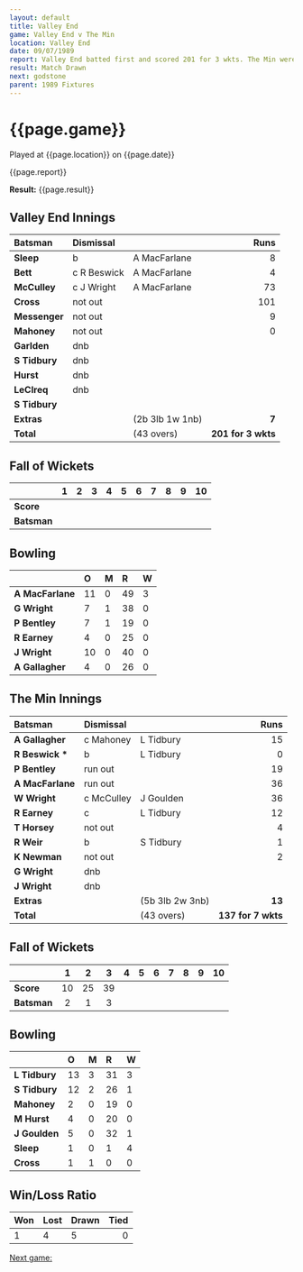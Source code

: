 ```yaml
---
layout: default
title: Valley End
game: Valley End v The Min
location: Valley End
date: 09/07/1989
report: Valley End batted first and scored 201 for 3 wkts. The Min were 137 for 7 wkts when time ran out
result: Match Drawn
next: godstone
parent: 1989 Fixtures
---
```


# {{page.game}}

Played at {{page.location}} on {{page.date}}

{{page.report}}

**Result:** {{page.result}}

## Valley End Innings

| Batsman | Dismissal |  | Runs |
|:---|:---|---|---:|
| **Sleep** | b | A MacFarlane | 8 | 
| **Bett** | c R Beswick | A MacFarlane | 4 | 
| **McCulley** | c J Wright | A MacFarlane | 73 | 
| **Cross** | not out |  | 101 | 
| **Messenger** | not out |  | 9 |
| **Mahoney** | not out |  | 0 | 
| **Garlden** | dnb |  |  | 
| **S Tidbury** | dnb |  |  |
| **Hurst** | dnb |  |  | 
| **LeClreq** | dnb |  |  | 
| **S Tidbury** |  |  |  |
| **Extras** | | (2b 3lb 1w 1nb) | **7** | 
| **Total** | | (43 overs) | **201 for 3 wkts** | 

## Fall of Wickets

| | 1 | 2 | 3 | 4 | 5 | 6 | 7 | 8 | 9 | 10 |
|---|:---:|:---:|:---:|:---:|:---:|:---:|:---:|:---:|:---:|:---:|
| **Score** |  |  |  |  |  |  |  |  |  |  |
| **Batsman** |  |  |  |  |  |  |  |  |  |  |

## Bowling

| | O | M | R | W |
|---|:---|:---|:---|:---|
| **A MacFarlane** | 11 | 0 | 49 | 3 | 
| **G Wright** | 7 | 1 | 38 | 0 | 
| **P Bentley** | 7 | 1 | 19 | 0 | 
| **R Earney** | 4 | 0 | 25 | 0 | 
| **J Wright** | 10 | 0 | 40 | 0 |
| **A Gallagher** | 4 | 0 | 26 | 0 |

## The Min Innings

| Batsman | Dismissal |  | Runs |
|:---|:---|---|---:|
| **A Gallagher** | c Mahoney | L Tidbury | 15 | 
| **R Beswick &#42;** | b | L Tidbury | 0 | 
| **P Bentley** | run out |  | 19 | 
| **A MacFarlane** | run out |  | 36 | 
| **W Wright** | c McCulley | J Goulden | 36 | 
| **R Earney** | c | L Tidbury | 12 | 
| **T Horsey** | not out |  | 4 | 
| **R Weir** | b | S Tidbury | 1 | 
| **K Newman** | not out |  | 2 | 
| **G Wright** | dnb |  |  | 
| **J Wright** | dnb |  |  | 
| **Extras** | | (5b 3lb 2w 3nb) | **13** |
| **Total** | | (43 overs) | **137 for 7 wkts** | 

## Fall of Wickets

| | 1 | 2 | 3 | 4 | 5 | 6 | 7 | 8 | 9 | 10 |
|---|:---:|:---:|:---:|:---:|:---:|:---:|:---:|:---:|:---:|:---:|
| **Score** | 10 | 25 | 39|  |  |  |  |  |  |  | 
| **Batsman** | 2 | 1 | 3 |  |  |  |  |  |  |  | 

## Bowling

| | O | M | R | W |
|---|:---|:---|:---|:---|
| **L Tidbury** | 13 | 3 | 31 | 3 | 
| **S Tidbury** | 12 | 2 | 26 | 1 | 
| **Mahoney** | 2 | 0 | 19 | 0 | 
| **M Hurst** | 4 | 0 | 20 | 0 | 
| **J Goulden** | 5 | 0 | 32 | 1 | 
| **Sleep** | 1 | 0 | 1 | 4 | 
| **Cross** | 1 | 1 | 0 | 0 | 

## Win/Loss Ratio

| Won | Lost | Drawn | Tied |
|:---|:---|:---|---:|
| 1 | 4 | 5 | 0 |

[Next game:]({{page.next}})